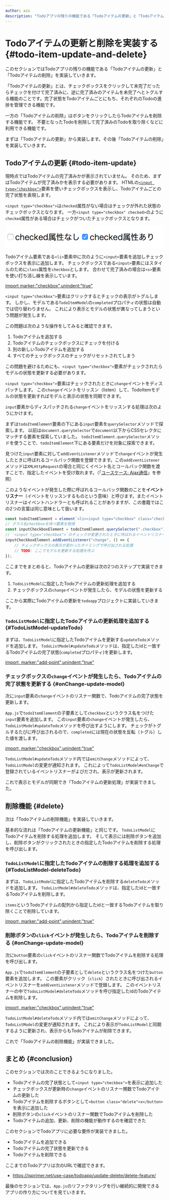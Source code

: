 ```yaml
---
author: azu
description: "Todoアプリの残りの機能である「Todoアイテムの更新」と「Todoアイテムの削除」を実装していきます。"
---
```


# Todoアイテムの更新と削除を実装する {#todo-item-update-and-delete}

このセクションではTodoアプリの残りの機能である「Todoアイテムの更新」と「Todoアイテムの削除」を実装していきます。

「Todoアイテムの更新」とは、チェックボックスをクリックして未完了だったらチェックを付けて完了済みに、逆に完了済みのアイテムを未完了へとトグルする機能のことです。完了状態をTodoアイテムごとにもち、それぞれのTodoの進捗を管理できる機能です。

一方の「Todoアイテムの削除」はボタンをクリックしたらTodoアイテムを削除する機能です。
不要となったTodoを削除して完了済みのTodoを取り除くなどに利用できる機能です。

まずは「Todoアイテムの更新」から実装します。その後「Todoアイテムの削除」を実装していきます。

## Todoアイテムの更新 {#todo-item-update}

現時点ではTodoアイテムの完了済みかが表示されていません。
そのため、まずはTodoアイテムが完了済みかを表示する必要があります。
HTMLの[`<input type="checkbox">`](https://developer.mozilla.org/ja/docs/Web/HTML/Element/Input/checkbox)要素を使いチェックボックスを表示し、Todoアイテムごとの完了状態を表現します。

`<input type="checkbox">`は`checked`属性がない場合はチェックが外れた状態のチェックボックスとなります。
一方`<input type="checkbox" checked>`のように`checked`属性がある場合はチェックがついたチェックボックスとなります。

![input要素のchecked属性の違い](./img/input-checkbox.png)

Todoアイテム要素である`<li>`要素中に次のように`<input>`要素を追加しチェックボックスを表示に追加します。
チェックボックスである`<input>`要素にはスタイルのために`class`属性を`checkbox`とします。
合わせて完了済みの場合は`<s>`要素を使い打ち消し線を表示しています。

[import marker:"checkbox",unindent:"true"](./add-checkbox/src/App.js)

`<input type="checkbox">`要素はクリックするとチェックの表示がトグルします。
しかし、モデルである`TodoItemModel`の`completed`プロパティの状態は自動では切り替わりません。
これにより表示とモデルの状態が異なってしまうという問題が発生します。

この問題は次のような操作をしてみると確認できます。

1. Todoアイテムを追加する
2. Todoアイテムのチェックボックスにチェックを付ける
3. 別の新しいTodoアイテムを追加する
4. すべてのチェックボックスのチェックがリセットされてしまう

この問題を避けるためにも、`<input type="checkbox">`要素がチェックされたらモデルの状態を更新する必要があります。

`<input type="checkbox">`要素はチェックされたときに`change`イベントをディスパッチします。
この`change`イベントをリッスン（listen）して、TodoItemモデルの状態を更新すればモデルと表示の状態を同期できます。

`input`要素からディスパッチされる`change`イベントをリッスンする処理は次のようにかけます。

まずは`todoItemElement`要素の下にある`input`要素を`querySelector`メソッドで探索します。
以前は`document.querySelector`で`document`以下からCSSセレクタにマッチする要素を探索していました。
`todoItemElement.querySelector`メソッドを使うことで、`todoItemElement`下にある要素だけを対象に探索できます。

見つけた`input`要素に対して`addEventListener`メソッドで`change`イベントが発生したときに呼ばれるコールバック関数を登録できます。この`addEventListener`メソッドは`XMLHttpRequest`の場合と同じくイベント名とコールバック関数を渡すことで、指定したイベントを受け取れます。（「[ユースケース: Ajax通信][]」を参照）

<!-- textlint-disable prh -->

このようなイベントが発生した際に呼ばれるコールバック関数のことを**イベントリスナー**（イベントをリッスンするものという意味）と呼びます。またイベントリスナーはイベントハンドラーとも呼ばれることがありますが、この書籍ではこの2つの言葉は同じ意味として扱います。

<!-- textlint-enable prh -->

<!-- doctest:disable -->
```js
const todoItemElement = element`<li><input type="checkbox" class="checkbox">${item.title}</input></li>`;
// クラス名checkboxを持つ要素を取得
const inputCheckboxElement = todoItemElement.querySelector(".checkbox");
// `<input type="checkbox">`のチェックが変更されたときに呼ばれるイベントリスナーを登録
inputCheckboxElement.addEventListener("change", () => {
    // チェックボックスの表示が変わったタイミングで呼び出される処理
    // TODO: ここでモデルを更新する処理を呼ぶ
});
```

ここまでをまとめると、Todoアイテムの更新は次の2つのステップで実装できます。

1. `TodoListModel`に指定したTodoアイテムの更新処理を追加する
2. チェックボックスの`change`イベントが発生したら、モデルの状態を更新する

ここから実際にTodoアイテムの更新を`todoapp`プロジェクトに実装していきます。

###  `TodoListModel`に指定したTodoアイテムの更新処理を追加する {#TodoListModel-updateTodo}

まずは、`TodoListModel`に指定したTodoアイテムを更新する`updateTodo`メソッドを追加します。
`TodoListModel#updateTodo`メソッドは、指定したidと一致するTodoアイテムの完了状態(`completed`プロパティ)を更新します。

[import, marker:"add-point",unindent:"true"](./update-feature/src/model/TodoListModel.js)

### チェックボックスの`change`イベントが発生したら、Todoアイテムの完了状態を更新する {#onChange-update-model}

次に`input`要素の`change`イベントのリスナー関数で、Todoアイテムの完了状態を更新します。

`App.js`で`todoItemElement`の子要素として`checkbox`というクラス名をつけた`input`要素を追加します。
この`input`要素の`change`イベントが発生したら、`TodoListModel#updateTodo`メソッドを呼び出すようにします。
チェックがトグルするたびに呼び出されるので、`completed`には現在の状態を反転（トグル）した値を渡します。

[import, marker:"checkbox",unindent:"true"](./update-feature/src/App.js)

`TodoListModel#updateTodo`メソッド内では`emitChange`メソッドによって、`TodoListModel`の変更が通知されます。
これによって`TodoListModel#onChange`で登録されているイベントリスナーがよびだされ、表示が更新されます。

これで表示とモデルが同期でき「Todoアイテムの更新処理」が実装できました。

## 削除機能 {#delete}

次は「Todoアイテムの削除機能」を実装していきます。

基本的な流れは「Todoアイテムの更新機能」と同じです。
`TodoListModel`にTodoアイテムを削除する処理を追加します。
そして表示には削除ボタンを追加し、削除ボタンがクリックされたときの指定したTodoアイテムを削除する処理を呼び出します。

###  `TodoListModel`に指定したTodoアイテムの削除する処理を追加する {#TodoListModel-deleteTodo}

まずは、`TodoListModel`に指定したTodoアイテムを削除する`deleteTodo`メソッドを追加します。
`TodoListModel#deleteTodo`メソッドは、指定したidと一致するTodoアイテムを削除します。

`items`というTodoアイテムの配列から指定したidと一致するTodoアイテムを取り除くことで削除しています。

[import, marker:"add-point",unindent:"true"](./delete-feature/src/model/TodoListModel.js)

### 削除ボタンの`click`イベントが発生したら、Todoアイテムを削除する {#onChange-update-model}

次に`button`要素の`click`イベントのリスナー関数でTodoアイテムを削除する処理を呼び出します。

`App.js`で`todoItemElement`の子要素として`delete`というクラス名をつけた`button`要素を追加します。
この要素がクリック（`click`）されたときに呼び出されるイベントリスナーを`addEventListener`メソッドで登録します。
このイベントリスナーの中で`TodoListModel#deleteTodo`メソッドを呼び指定したidのTodoアイテムを削除します。

[import, marker:"checkbox",unindent:"true"](./delete-feature/src/App.js)

`TodoListModel#deleteTodo`メソッド内では`emitChange`メソッドによって、`TodoListModel`の変更が通知されます。
これにより表示が`TodoListModel`と同期するように更新され、表示からもTodoアイテムが削除できます。

これで「Todoアイテムの削除機能」が実装できました。

## まとめ {#conclusion}

このセクションでは次のことできるようになりました。

- Todoアイテムの完了状態として`<input type="checkbox">`を表示に追加した
- チェックボックスが更新時の`change`イベントのリスナー関数でTodoアイテムの更新した
- Todoアイテムを削除するボタンとして`<button class="delete">x</button>`を表示に追加した
- 削除ボタンの`click`イベントのリスナー関数でTodoアイテムを削除した
- Todoアイテムの追加、更新、削除の機能が動作するのを確認できた

このセクションでTodoアプリに必要な要件が実装できました。

- Todoアイテムを追加できる
- Todoアイテムの完了状態を更新できる
- Todoアイテムを削除できる

ここまでのTodoアプリは次のURLで確認できます。

- <https://jsprimer.net/use-case/todoapp/update-delete/delete-feature/>

最後のセクションでは、`App.js`のリファクタリングを行い継続的に開発できるアプリの作り方についてを見ていきます。

[ユースケース: Ajax通信]: ../../ajaxapp/xhr/#xml-http-request
